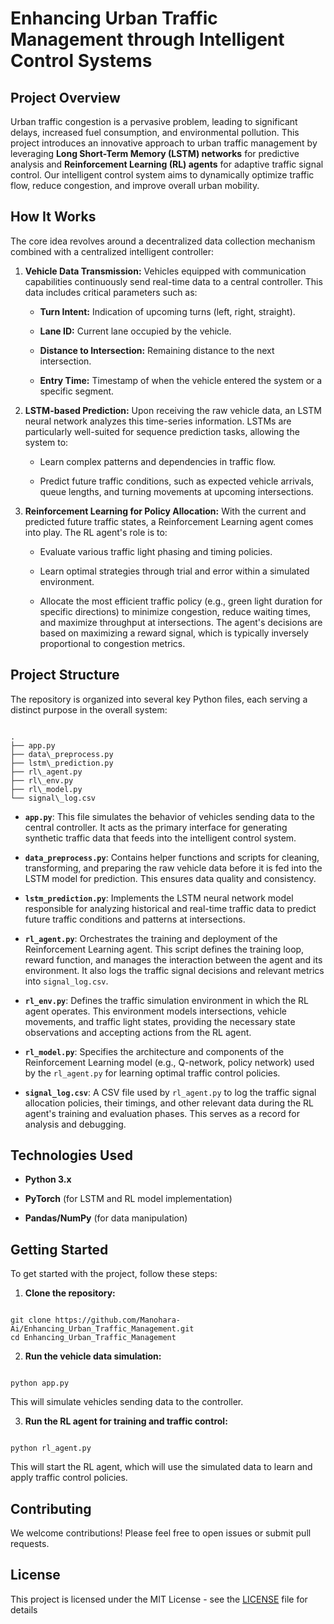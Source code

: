 # Enhancing Urban Traffic Management through Intelligent Control Systems

## Project Overview

Urban traffic congestion is a pervasive problem, leading to significant delays, increased fuel consumption, and environmental pollution. This project introduces an innovative approach to urban traffic management by leveraging **Long Short-Term Memory (LSTM) networks** for predictive analysis and **Reinforcement Learning (RL) agents** for adaptive traffic signal control. Our intelligent control system aims to dynamically optimize traffic flow, reduce congestion, and improve overall urban mobility.

## How It Works

The core idea revolves around a decentralized data collection mechanism combined with a centralized intelligent controller:

1. **Vehicle Data Transmission:** Vehicles equipped with communication capabilities continuously send real-time data to a central controller. This data includes critical parameters such as:

   * **Turn Intent:** Indication of upcoming turns (left, right, straight).

   * **Lane ID:** Current lane occupied by the vehicle.

   * **Distance to Intersection:** Remaining distance to the next intersection.

   * **Entry Time:** Timestamp of when the vehicle entered the system or a specific segment.

2. **LSTM-based Prediction:** Upon receiving the raw vehicle data, an LSTM neural network analyzes this time-series information. LSTMs are particularly well-suited for sequence prediction tasks, allowing the system to:

   * Learn complex patterns and dependencies in traffic flow.

   * Predict future traffic conditions, such as expected vehicle arrivals, queue lengths, and turning movements at upcoming intersections.

3. **Reinforcement Learning for Policy Allocation:** With the current and predicted future traffic states, a Reinforcement Learning agent comes into play. The RL agent's role is to:

   * Evaluate various traffic light phasing and timing policies.

   * Learn optimal strategies through trial and error within a simulated environment.

   * Allocate the most efficient traffic policy (e.g., green light duration for specific directions) to minimize congestion, reduce waiting times, and maximize throughput at intersections. The agent's decisions are based on maximizing a reward signal, which is typically inversely proportional to congestion metrics.

## Project Structure

The repository is organized into several key Python files, each serving a distinct purpose in the overall system:

```

.
├── app.py
├── data\_preprocess.py
├── lstm\_prediction.py
├── rl\_agent.py
├── rl\_env.py
├── rl\_model.py
└── signal\_log.csv

```

* **`app.py`**: This file simulates the behavior of vehicles sending data to the central controller. It acts as the primary interface for generating synthetic traffic data that feeds into the intelligent control system.

* **`data_preprocess.py`**: Contains helper functions and scripts for cleaning, transforming, and preparing the raw vehicle data before it is fed into the LSTM model for prediction. This ensures data quality and consistency.

* **`lstm_prediction.py`**: Implements the LSTM neural network model responsible for analyzing historical and real-time traffic data to predict future traffic conditions and patterns at intersections.

* **`rl_agent.py`**: Orchestrates the training and deployment of the Reinforcement Learning agent. This script defines the training loop, reward function, and manages the interaction between the agent and its environment. It also logs the traffic signal decisions and relevant metrics into `signal_log.csv`.

* **`rl_env.py`**: Defines the traffic simulation environment in which the RL agent operates. This environment models intersections, vehicle movements, and traffic light states, providing the necessary state observations and accepting actions from the RL agent.

* **`rl_model.py`**: Specifies the architecture and components of the Reinforcement Learning model (e.g., Q-network, policy network) used by the `rl_agent.py` for learning optimal traffic control policies.

* **`signal_log.csv`**: A CSV file used by `rl_agent.py` to log the traffic signal allocation policies, their timings, and other relevant data during the RL agent's training and evaluation phases. This serves as a record for analysis and debugging.

## Technologies Used

* **Python 3.x**

* **PyTorch** (for LSTM and RL model implementation)

* **Pandas/NumPy** (for data manipulation)

## Getting Started

To get started with the project, follow these steps:

1. **Clone the repository:**

```

git clone https://github.com/Manohara-Ai/Enhancing_Urban_Traffic_Management.git
cd Enhancing_Urban_Traffic_Management

```

2. **Run the vehicle data simulation:**

```

python app.py

```

This will simulate vehicles sending data to the controller.

3. **Run the RL agent for training and traffic control:**

```

python rl_agent.py

```

This will start the RL agent, which will use the simulated data to learn and apply traffic control policies.

## Contributing

We welcome contributions! Please feel free to open issues or submit pull requests.

## License

This project is licensed under the MIT License - see the [LICENSE](LICENSE) file for details
```
